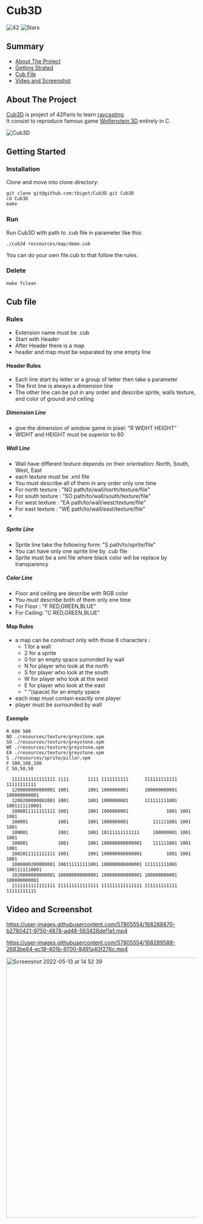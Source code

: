 # Cub3D
![42](https://img.shields.io/static/v1?label=&labelColor=000000e&logo=42&message=project&color=000000&style=flate)
![Stars](https://img.shields.io/github/stars/tayschee/Cub3D?style=social)

## Summary
- [About The Project](#about-the-project)
- [Getting Strated](#getting-started)
- [Cub File](#cub-file)
- [Video and Screenshot](#some-video)
## About The Project
[Cub3D](https://cdn.intra.42.fr/pdf/pdf/47636/fr.subject.pdf) is project of 42Paris to learn [raycasting](https://fr.wikipedia.org/wiki/Raycasting#:~:text=Le%20raycasting%20est%20une%20technique,par%20une%20carte%20graphique%20d%C3%A9di%C3%A9e.). \
It consist to reproduce famous game [Wolfenstein 3D](http://wolf3d.atw.hu/) entirely in C.

![Cub3D](image.png)

## Getting Started
### Installation
Clone and move into clone directory:
```
git clone git@github.com:tbigot/Cub3D.git Cub3D
cd Cub3D
make
```
### Run
Run Cub3D with path to .cub file in parameter like this:
```
./cub3d ressources/map/demo.cub
```
You can do your own file.cub to that follow the rules.

### Delete
```
make fclean
```

## Cub file

### Rules
- Extension name must be .cub
- Start with Header
- After Header there is a map
- header and map must be separated by one empty line
#### Header Rules
- Each line start by letter or a group of letter then take a parameter
- The first line is always a dimension line
- The other line can be put in any order and describe sprite, walls texture, and color of ground and ceiling
##### Dimension Line
- give the dimension of window game in pixel: "R WIDHT HEIGHT"
- WIDHT and HEIGHT must be superior to 60
##### Wall Line
- Wall have different texture depends on their orientation: North, South, West, East
- each texture must be .xml file
- You must describe all of them in any order only one time
- For north texture : "NO path/to/wall/north/texture/file"
- For south texture : "SO path/to/wall/south/texture/file"
- For west texture : "EA path/to/wall/west/texture/file"
- For east texture : "WE path/to/wall/east/texture/file"
- 
##### Sprite Line
- Sprite line take the following form: "S path/to/sprite/file"
- You can have only one sprite line by .cub file
- Sprite must be a xml file where black color will be replace by transparency

##### Color Line
- Floor and ceiling are describe with RGB color
- You must describe both of them only one time
- For Floor : "F RED,GREEN,BLUE"
- For Ceiling: "C RED,GREEN,BLUE"


#### Map Rules
- a map can be construct only with those 6 characters :
  - 1 for a wall
  - 2 for a sprite
  - 0 for an empty space surronded by wall 
  - N for player who look at the north
  - S for player who look at the south
  - W for player who look at the west
  - E for player who look at the east
  - " "(space) for an empty space
- each map must contain exactly one player
- player must be surrounded by wall

#### Exemple

```
R 600 500
NO ./resources/texture/greystone.xpm
SO ./resources/texture/greystone.xpm
WE ./resources/texture/greystone.xpm
EA ./resources/texture/greystone.xpm
S ./resources/sprite/pillar.xpm
F 100,100,100
C 50,50,50

  1111111111111111 1111       1111 1111111111      111111111111 11111111111
  1200000000000001 1001       1001 1000000001      100000000001 100000000001
  1200200000002001 1001       1001 1000000001      111111111001 1001111110001
  1000011111111111 1001       1001 1000000001              1001 1001     1001
  100001           1001       1001 1000000001         111111001 1001     1001
  10N001           1001       1001 10111111111111     100000001 1001     1001
  100001           1001       1001 100000000000001    111111001 1001     1001
  1002011111111111 1001       1001 100000000000001         1001 1001     1001      
  1000000200000001 100111111111001 100000000000001 111111111001 1001111110001
  1020000000000001 100000000000001 100000000000001 100000000001 100000000001
  1111111111111111 111111111111111 111111111111111 111111111111 11111111111
```

## Video and Screenshot

https://user-images.githubusercontent.com/57805554/168288870-b2780421-9750-4878-ad48-563426def1e1.mp4


https://user-images.githubusercontent.com/57805554/168289588-2683be64-ec19-401b-9700-8491a40f276c.mp4

<img width="684" alt="Screenshot 2022-05-13 at 14 52 39" src="https://user-images.githubusercontent.com/57805554/168288796-8c20cdda-91f7-4650-a23f-a186981af052.png">




